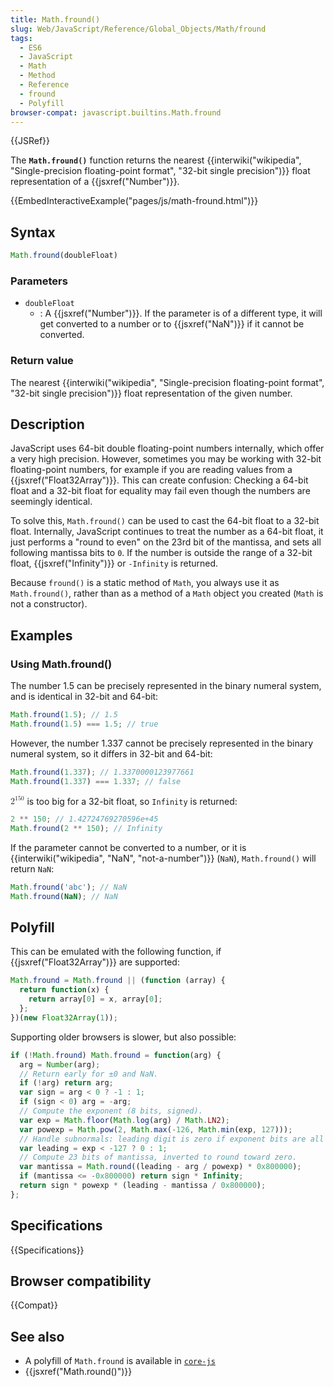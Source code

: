 ```yaml
---
title: Math.fround()
slug: Web/JavaScript/Reference/Global_Objects/Math/fround
tags:
  - ES6
  - JavaScript
  - Math
  - Method
  - Reference
  - fround
  - Polyfill
browser-compat: javascript.builtins.Math.fround
---
```

{{JSRef}}

The **`Math.fround()`** function returns the nearest
{{interwiki("wikipedia", "Single-precision floating-point format", "32-bit
  single precision")}}
float representation of a {{jsxref("Number")}}.

{{EmbedInteractiveExample("pages/js/math-fround.html")}}

## Syntax

```js
Math.fround(doubleFloat)
```

### Parameters

- `doubleFloat`
  - : A {{jsxref("Number")}}. If the parameter is of a different type,
    it will get converted to a number or to {{jsxref("NaN")}} if it
    cannot be converted.

### Return value

The nearest
{{interwiki("wikipedia", "Single-precision floating-point format", "32-bit
  single precision")}}
float representation of the given number.

## Description

JavaScript uses 64-bit double floating-point numbers internally, which offer a
very high precision. However, sometimes you may be working with 32-bit
floating-point numbers, for example if you are reading values from a
{{jsxref("Float32Array")}}. This can create confusion: Checking a
64-bit float and a 32-bit float for equality may fail even though the numbers
are seemingly identical.

To solve this, `Math.fround()` can be used to cast the 64-bit float to a 32-bit
float. Internally, JavaScript continues to treat the number as a 64-bit float,
it just performs a "round to even" on the 23rd bit of the mantissa, and sets all
following mantissa bits to `0`. If the number is outside the range of a 32-bit
float, {{jsxref("Infinity")}} or `-Infinity` is returned.

Because `fround()` is a static method of `Math`, you always use it as
`Math.fround()`, rather than as a method of a `Math` object you created (`Math`
is not a constructor).

## Examples

### Using Math.fround()

The number 1.5 can be precisely represented in the binary numeral system, and is
identical in 32-bit and 64-bit:

```js
Math.fround(1.5); // 1.5
Math.fround(1.5) === 1.5; // true
```

However, the number 1.337 cannot be precisely represented in the binary numeral
system, so it differs in 32-bit and 64-bit:

```js
Math.fround(1.337); // 1.3370000123977661
Math.fround(1.337) === 1.337; // false
```

<math><semantics><msup><mn>2</mn> <mn>150</mn>
</msup><annotation encoding="TeX">2^150</annotation> </semantics></math> is too
big for a 32-bit float, so `Infinity` is returned:

```js
2 ** 150; // 1.42724769270596e+45
Math.fround(2 ** 150); // Infinity
```

If the parameter cannot be converted to a number, or it is
{{interwiki("wikipedia",
  "NaN", "not-a-number")}} (`NaN`),
`Math.fround()` will return `NaN`:

```js
Math.fround('abc'); // NaN
Math.fround(NaN); // NaN
```

## Polyfill

This can be emulated with the following function, if
{{jsxref("Float32Array")}} are supported:

```js
Math.fround = Math.fround || (function (array) {
  return function(x) {
    return array[0] = x, array[0];
  };
})(new Float32Array(1));
```

Supporting older browsers is slower, but also possible:

```js
if (!Math.fround) Math.fround = function(arg) {
  arg = Number(arg);
  // Return early for ±0 and NaN.
  if (!arg) return arg;
  var sign = arg < 0 ? -1 : 1;
  if (sign < 0) arg = -arg;
  // Compute the exponent (8 bits, signed).
  var exp = Math.floor(Math.log(arg) / Math.LN2);
  var powexp = Math.pow(2, Math.max(-126, Math.min(exp, 127)));
  // Handle subnormals: leading digit is zero if exponent bits are all zero.
  var leading = exp < -127 ? 0 : 1;
  // Compute 23 bits of mantissa, inverted to round toward zero.
  var mantissa = Math.round((leading - arg / powexp) * 0x800000);
  if (mantissa <= -0x800000) return sign * Infinity;
  return sign * powexp * (leading - mantissa / 0x800000);
};
```

## Specifications

{{Specifications}}

## Browser compatibility

{{Compat}}

## See also

- A polyfill of `Math.fround` is available in
  [`core-js`](https://github.com/zloirock/core-js#ecmascript-math)
- {{jsxref("Math.round()")}}
